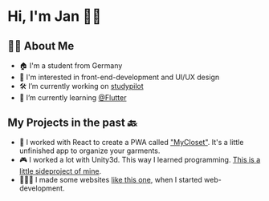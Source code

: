 # Hi, I'm Jan 👋🏻
## 🧑🏼 About Me
- 🏠 I'm a student from Germany
- 🧠 I'm interested in front-end-development and UI/UX design
- 🛠️ I’m currently working on [studypilot](https://www.studypilot.app)
- 🌱 I’m currently learning [@Flutter](https://github.com/flutter)

## My Projects in the past 🔙

- 👖 I worked with React to create a PWA called ["MyCloset"](https://github.com/ATJanKaczmarek/todo-teams-app). It's a little unfinished app to organize your garments.
- 🎮 I worked a lot with Unity3d. This way I learned programming. [This is a little sideproject of mine](https://github.com/ATJanKaczmarek/airport-idle-game).
- 🧑🏼‍💻 I made some websites [like this one](https://atjankaczmarek.github.io/pizzaria-concept/), when I started web-development.
